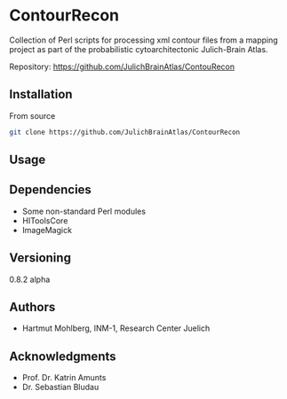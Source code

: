 # ContourRecon

Collection of Perl scripts for processing xml contour files from a mapping project as part of the probabilistic cytoarchitectonic Julich-Brain Atlas.

Repository: <https://github.com/JulichBrainAtlas/ContouRecon>


## Installation

From source

```bash
git clone https://github.com/JulichBrainAtlas/ContourRecon
```

## Usage

## Dependencies
* Some non-standard Perl modules
* HIToolsCore
* ImageMagick

## Versioning
0.8.2 alpha

## Authors
* Hartmut Mohlberg, INM-1, Research Center Juelich

## Acknowledgments
* Prof. Dr. Katrin Amunts
* Dr. Sebastian Bludau

<!-- ## License

Apache 2.0 -->
